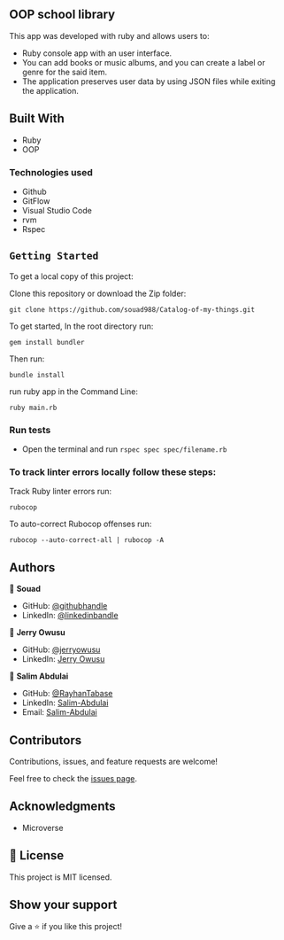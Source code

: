 ## OOP school library

This app was developed with ruby and allows users to:

- Ruby console app with an user interface.
- You can add books or music albums, and you can create a label or genre for the said item.
- The application preserves user data by using JSON files while exiting the application. 

## Built With

- Ruby
- OOP

### Technologies used

- Github
- GitFlow
- Visual Studio Code
- rvm
- Rspec

## `Getting Started`

To get a local copy of this project:

Clone this repository or download the Zip folder:
```
git clone https://github.com/souad988/Catalog-of-my-things.git
```

To get started, In the root directory run:
```
gem install bundler
```
Then run:
```
bundle install
```
run ruby app in the Command Line:
```
ruby main.rb
```

### Run tests

- Open the terminal and run `rspec spec spec/filename.rb`


### To track linter errors locally follow these steps:  

Track Ruby linter errors run:
```
rubocop
```
To auto-correct Rubocop offenses run:
```
rubocop --auto-correct-all | rubocop -A
```

## Authors

👤 **Souad**

- GitHub: [@githubhandle](https://github.com/souad988)  
- LinkedIn: [@linkedinbandle](https://www.linkedin.com/in/souad-el-mansouri/) 


👤 **Jerry Owusu**

- GitHub: [@jerryowusu](https://github.com/jerryowusu)
- LinkedIn: [Jerry Owusu](https://www.linkedin.com/in/jerry-owusu/)


👤 **Salim Abdulai**

- GitHub: [@RayhanTabase](https://github.com/RayhanTabase)
- LinkedIn: [Salim-Abdulai](https://linkedin.com/in/salimabdulai)
- Email: [Salim-Abdulai](salimabdulai2@yahoo.com)

## Contributors

Contributions, issues, and feature requests are welcome!

Feel free to check the [issues page](https://github.com/souad988/Catalog-of-my-things/issues).


## Acknowledgments

- Microverse

## 📝 License

This project is MIT licensed.

## Show your support

Give a ⭐️ if you like this project!